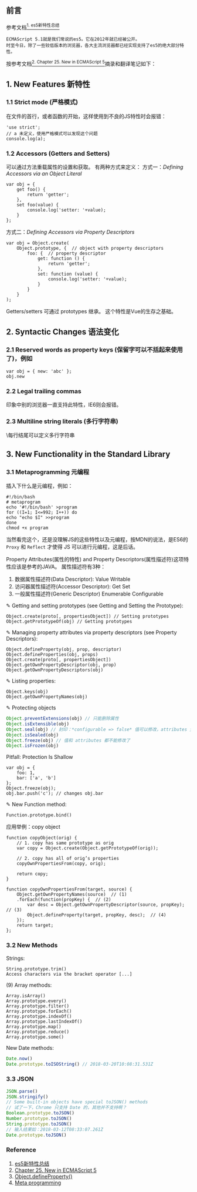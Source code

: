 ## 前言
参考文档[<sup>1. es5新特性总结</sup>][es5新特性总结]

    ECMAScript 5.1就是我们常说的es5。它在2012年就已经被公开。
    时至今日，除了一些较低版本的浏览器，各大主流浏览器都已经实现支持了es5的绝大部分特性。

按参考文档[<sup>2. Chapter 25. New in ECMAScript 5</sup>][Chapter 25. New in ECMAScript 5]摘录和翻译笔记如下：

## 1. New Features 新特性
### 1.1 Strict mode (严格模式)
在文件的首行，或者函数的开始，这样使用到不良的JS特性时会报错：
```
'use strict';
// a 未定义，使用严格模式可以发现这个问题
console.log(a);
```

### 1.2 Accessors (Getters and Setters)

可以通过方法重载属性的设置和获取。
有两种方式来定义：
方式一：*Defining Accessors via an Object Literal*
```
var obj = {
    get foo() {
        return 'getter';
    },
    set foo(value) {
        console.log('setter: '+value);
    }
};
```
方式二：*Defining Accessors via Property Descriptors*
```
var obj = Object.create(
    Object.prototype, {  // object with property descriptors
        foo: {  // property descriptor
            get: function () {
                return 'getter';
            },
            set: function (value) {
                console.log('setter: '+value);
            }
        }
    }
);
```

Getters/setters 可通过 prototypes 继承。
这个特性是Vue的生存之基础。

## 2. Syntactic Changes 语法变化

### 2.1 Reserved words as property keys (保留字可以不括起来使用了)，例如
```
var obj = { new: 'abc' };
obj.new
```

### 2.2 Legal trailing commas
印象中别的浏览器一直支持此特性，IE6则会报错。

### 2.3 Multiline string literals (多行字符串)
\每行结尾可以定义多行字符串

## 3. New Functionality in the Standard Library

### 3.1 Metaprogramming 元编程

插入下什么是元编程，例如：
```
#!/bin/bash  
# metaprogram  
echo '#!/bin/bash' >program  
for ((I=1; I<=992; I++)) do 
echo "echo $I" >>program  
done  
chmod +x program 
```

当然看完这个，还是没理解JS的这些特性以及元编程，按MDN的说法，是ES6的 `Proxy` 和 `Reflect` 才使得 JS 可以进行元编程，这是后话。

Property Attributes(属性的特性) and Property Descriptors(属性描述符)这项特性应该是参考的JAVA。
属性描述符有3种：
1. 数据属性描述符(Data Descriptor): Value Writable
2. 访问器属性描述符(Accessor Descriptor): Get Set
3. 一般属性描述符(Generic Descriptor) Enumerable Configurable

✎ Getting and setting prototypes (see Getting and Setting the Prototype):
```
Object.create(proto[, propertiesObject]) // Setting prototypes
Object.getPrototypeOf(obj) // Getting prototypes
```

✎ Managing property attributes via property descriptors (see Property Descriptors):
```
Object.defineProperty(obj, prop, descriptor)
Object.defineProperties(obj, props)
Object.create(proto[, propertiesObject])
Object.getOwnPropertyDescriptor(obj, prop)
Object.getOwnPropertyDescriptors(obj)
```

✎ Listing properties:
```
Object.keys(obj)
Object.getOwnPropertyNames(obj)
```

✎ Protecting objects
```js
Object.preventExtensions(obj) // 只能删除属性
Object.isExtensible(obj)
Object.seal(obj) // 封印：*configurable => false* 值可以修改，attributes 无法修改
Object.isSealed(obj)
Object.freeze(obj) // 值和 attributes 都不能修改了
Object.isFrozen(obj)
```

Pitfall: Protection Is Shallow
```
var obj = {
    foo: 1,
    bar: ['a', 'b']
};
Object.freeze(obj);
obj.bar.push('c'); // changes obj.bar
```

✎ New Function method:
```
Function.prototype.bind()
```

应用举例：copy object
```
function copyObject(orig) {
    // 1. copy has same prototype as orig
    var copy = Object.create(Object.getPrototypeOf(orig));

    // 2. copy has all of orig’s properties
    copyOwnPropertiesFrom(copy, orig);

    return copy;
}

function copyOwnPropertiesFrom(target, source) {
    Object.getOwnPropertyNames(source)  // (1)
    .forEach(function(propKey) {  // (2)
        var desc = Object.getOwnPropertyDescriptor(source, propKey); // (3)
        Object.defineProperty(target, propKey, desc);  // (4)
    });
    return target;
};
```

### 3.2 New Methods

Strings:
```
String.prototype.trim()
Access characters via the bracket operator [...]
```

(9) Array methods:
```
Array.isArray()
Array.prototype.every()
Array.prototype.filter()
Array.prototype.forEach()
Array.prototype.indexOf()
Array.prototype.lastIndexOf()
Array.prototype.map()
Array.prototype.reduce()
Array.prototype.some()
```

New Date methods:
```javascript
Date.now()
Date.prototype.toISOString() // 2018-03-20T10:08:31.531Z
```

### 3.3 JSON
```js
JSON.parse()
JSON.stringify()
// Some built-in objects have special toJSON() methods
// 试了一下，Chrome 只支持 Date 的，其他并不支持啊？
Boolean.prototype.toJSON()
Number.prototype.toJSON()
String.prototype.toJSON()
// 输入结果如：2018-03-12T08:33:07.261Z
Date.prototype.toJSON()
```

### Reference
1. [es5新特性总结][es5新特性总结]
2. [Chapter 25. New in ECMAScript 5][Chapter 25. New in ECMAScript 5] 
3. [Object.defineProperty()][Object.defineProperty()]
4. [Meta programming][Meta programming]

[es5新特性总结]: https://www.jianshu.com/p/38b0c4666338 "es5新特性总结"
[Chapter 25. New in ECMAScript 5]: http://speakingjs.com/es5/ch25.html "Chapter 25. New in ECMAScript 5"
[Object.defineProperty()]: https://developer.mozilla.org/en-US/docs/Web/JavaScript/Reference/Global_Objects/Object/defineProperty "Object.defineProperty()"
[Meta programming]: https://developer.mozilla.org/en-US/docs/Web/JavaScript/Guide/Meta_programming "Meta programming"
